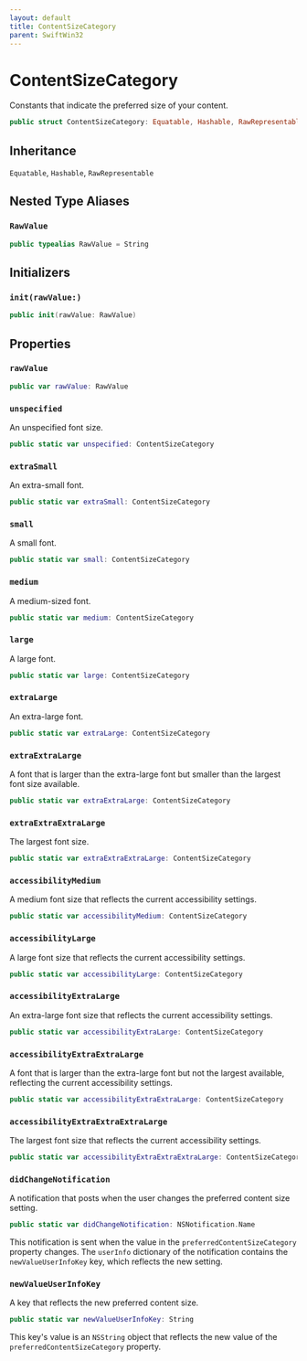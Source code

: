 ```yaml
---
layout: default
title: ContentSizeCategory
parent: SwiftWin32
---
```

# ContentSizeCategory

Constants that indicate the preferred size of your content.

``` swift
public struct ContentSizeCategory: Equatable, Hashable, RawRepresentable 
```

## Inheritance

`Equatable`, `Hashable`, `RawRepresentable`

## Nested Type Aliases

### `RawValue`

``` swift
public typealias RawValue = String
```

## Initializers

### `init(rawValue:)`

``` swift
public init(rawValue: RawValue) 
```

## Properties

### `rawValue`

``` swift
public var rawValue: RawValue
```

### `unspecified`

An unspecified font size.

``` swift
public static var unspecified: ContentSizeCategory 
```

### `extraSmall`

An extra-small font.

``` swift
public static var extraSmall: ContentSizeCategory 
```

### `small`

A small font.

``` swift
public static var small: ContentSizeCategory 
```

### `medium`

A medium-sized font.

``` swift
public static var medium: ContentSizeCategory 
```

### `large`

A large font.

``` swift
public static var large: ContentSizeCategory 
```

### `extraLarge`

An extra-large font.

``` swift
public static var extraLarge: ContentSizeCategory 
```

### `extraExtraLarge`

A font that is larger than the extra-large font but smaller than the
largest font size available.

``` swift
public static var extraExtraLarge: ContentSizeCategory 
```

### `extraExtraExtraLarge`

The largest font size.

``` swift
public static var extraExtraExtraLarge: ContentSizeCategory 
```

### `accessibilityMedium`

A medium font size that reflects the current accessibility settings.

``` swift
public static var accessibilityMedium: ContentSizeCategory 
```

### `accessibilityLarge`

A large font size that reflects the current accessibility settings.

``` swift
public static var accessibilityLarge: ContentSizeCategory 
```

### `accessibilityExtraLarge`

An extra-large font size that reflects the current accessibility settings.

``` swift
public static var accessibilityExtraLarge: ContentSizeCategory 
```

### `accessibilityExtraExtraLarge`

A font that is larger than the extra-large font but not the largest
available, reflecting the current accessibility settings.

``` swift
public static var accessibilityExtraExtraLarge: ContentSizeCategory 
```

### `accessibilityExtraExtraExtraLarge`

The largest font size that reflects the current accessibility settings.

``` swift
public static var accessibilityExtraExtraExtraLarge: ContentSizeCategory 
```

### `didChangeNotification`

A notification that posts when the user changes the preferred content size
setting.

``` swift
public static var didChangeNotification: NSNotification.Name 
```

This notification is sent when the value in the
`preferredContentSizeCategory` property changes. The `userInfo` dictionary
of the notification contains the `newValueUserInfoKey` key, which reflects
the new setting.

### `newValueUserInfoKey`

A key that reflects the new preferred content size.

``` swift
public static var newValueUserInfoKey: String 
```

This key's value is an `NSString` object that reflects the new value of
the `preferredContentSizeCategory` property.
